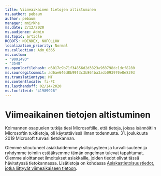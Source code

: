 ```yaml
---
title: Viimeaikainen tietojen altistuminen
ms.author: pebaum
author: pebaum
manager: mnirkhe
ms.date: 2/12/2020
ms.audience: Admin
ms.topic: article
ROBOTS: NOINDEX, NOFOLLOW
localization_priority: Normal
ms.collection: Adm_O365
ms.custom:
- "9001493"
- "3548"
ms.openlocfilehash: d6017c9b71f34856d2d3823a960798dc1dcf8280
ms.sourcegitcommit: ad6ae646d8b99f3c3b864ba3adb093970e8e8393
ms.translationtype: MT
ms.contentlocale: fi-FI
ms.lasthandoff: 02/14/2020
ms.locfileid: "41989926"
---
```

# <a name="recent-data-exposure"></a>Viimeaikainen tietojen altistuminen

Kolmannen osapuolen tutkija tiesi Microsoftille, että tietoja, joissa isännöitiin Microsoftin tukitietoja, oli käytettävissä ilman todennusta. 31. joulukuuta 2019 Microsoft turvasi tietokannan.

Olemme sitoutuneet asiakkaidemme yksityisyyteen ja turvallisuuteen ja ryhdymme toimiin estääksemme tämän ongelman tulevat tapahtumat. Olemme aloittaneet ilmoitukset asiakkaille, joiden tiedot olivat tässä hävitetyssä tietokannassa. Lisätietoja on kohdassa [Asiakastietoisuustiedot, jotka liittyvät viimeaikaiseen tietoon](https://aka.ms/privacyinfo).
